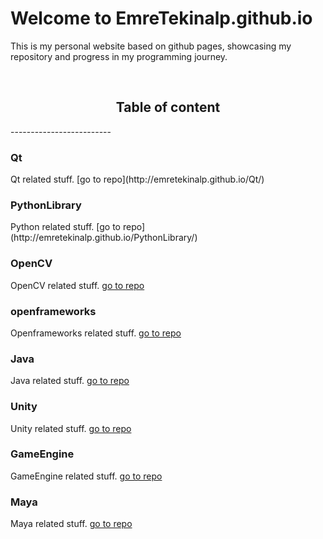 # Welcome to EmreTekinalp.github.io

This is my personal website based on github pages,
showcasing my repository and progress in my programming journey.

<br>

<h2 style="text-align:center;"> Table of content </h2>
-------------------------

<br>

<h3> Qt </h3>
  Qt related stuff.
  [go to repo](http://emretekinalp.github.io/Qt/)

<h3> PythonLibrary </h3>
  Python related stuff.
  [go to repo](http://emretekinalp.github.io/PythonLibrary/)

### OpenCV
  OpenCV related stuff.
  [go to repo](http://emretekinalp.github.io/OpenCV/)

### openframeworks
  Openframeworks related stuff.
  [go to repo](http://emretekinalp.github.io/openFrameworks/)

### Java
  Java related stuff.
  [go to repo](http://emretekinalp.github.io/Java/)

### Unity
  Unity related stuff.
  [go to repo](http://emretekinalp.github.io/Unity/)

### GameEngine
  GameEngine related stuff.
  [go to repo](http://emretekinalp.github.io/GameEngine/)

### Maya
  Maya related stuff.
  [go to repo](http://emretekinalp.github.io/Maya/)
